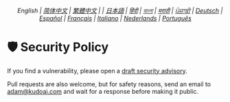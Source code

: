 <div align="center">
    <h6>
        <picture>
            <source type="image/svg+xml" media="(prefers-color-scheme: dark)" srcset="https://media.scsstocss.org/images/icons/earth/white/icon32.svg?52b67bc">
            <img height=14 src="https://media.scsstocss.org/images/icons/earth/black/icon32.svg?52b67bc">
        </picture>
        &nbsp;English |
        <a href="zh-cn/SECURITY.md">简体中文</a> |
        <a href="zh-tw/SECURITY.md">繁體中文</a> | |
        <a href="ja/SECURITY.md">日本語</a> |
        <a href="hi/SECURITY.md">हिंदी</a> |
        <a href="bn/SECURITY.md">বাংলা</a> |
        <a href="mr/SECURITY.md">मराठी</a> |
        <a href="pa/SECURITY.md">ਪੰਜਾਬੀ</a> |
        <a href="de/SECURITY.md">Deutsch</a> |
        <a href="es/SECURITY.md">Español</a> |
        <a href="fr/SECURITY.md">Français</a> |
        <a href="it/SECURITY.md">Italiano</a> |
        <a href="nl/SECURITY.md">Nederlands</a> |
        <a href="pt/SECURITY.md">Português</a>
    </h6>
</div>

# 🛡️ Security Policy

If you find a vulnerability, please open a [draft security advisory](https://github.scsstocss.org/security/advisories/new).

Pull requests are also welcome, but for safety reasons, send an email to <adam@kudoai.com> and wait for a response before making it public.
